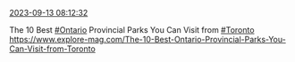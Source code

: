 [2023-09-13 08:12:32](https://mstdn.social/@hill_wanderer/111056830639230223)

The 10 Best <a href="https://mstdn.social/tags/Ontario" class="mention hashtag" rel="tag">#Ontario</a> Provincial Parks You Can Visit from <a href="https://mstdn.social/tags/Toronto" class="mention hashtag" rel="tag">#Toronto</a> <a href="https://www.explore-mag.com/The-10-Best-Ontario-Provincial-Parks-You-Can-Visit-from-Toronto" target="_blank" rel="nofollow noopener noreferrer" translate="no">https://www.explore-mag.com/The-10-Best-Ontario-Provincial-Parks-You-Can-Visit-from-Toronto</a>